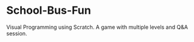 # School-Bus-Fun
Visual Programming using Scratch. A game with multiple levels and Q&amp;A session.
